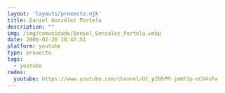 ```yaml
---
layout: 'layouts/proxecto.njk'
title: Daniel González Portela
description: ""
img: /img/comunidade/Daniel_Gonzalez_Portela.webp
date: 2006-02-20 18:47:51
platform: youtube
type: proxecto
tags:
  - youtube
redes:
  youtube: https://www.youtube.com/channel/UC_p2bhPR-jmmFJp-oCb4sFw
---
```

